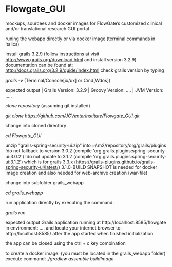 # Flowgate_GUI

mockups, sourcees and docker images for FlowGate’s customized clinical and/or translational research GUI portal

runing the webapp directly or via docker image
(terminal commands in italics)

install grails 3.2.9 (follow instructions at visit http://www.grails.org/download.html and install version 3.2.9)
documentation can be found at: http://docs.grails.org/3.2.9/guide/index.html
check grails version by typing

_grails -v_  (Terminal/Console[ix/ux] or Cmd[Wdos])

expected output
| Grails Version: 3.2.9
| Groovy Version: ....
| JVM Version: .....

_clone repository_ (assuming git installed)

_git clone https://github.com/JCVenterInstitute/Flowgate_GUI.git_

change into cloned directory

_cd Flowgate_GUI_

unzip "grails-spring-security-ui.zip" into ~/.m2/repository/org/grails/plugins
!do not fallback to version 3.0.2 (compile 'org.grails.plugins:spring-security-ui:3.0.2')
!do not update to 3.1.2 (compile 'org.grails.plugins:spring-security-ui:3.1.2') which is for grails 3.3.x
(https://grails-plugins.github.io/grails-spring-security-ui/latest/)
3.1.0-BUILD SNAPSHOT is needed for docker image creation and also needed for web-archive creation (war-file)


change into subfolder grails_webapp

_cd grails_webapp_

run application directly by executing the command:

_grails run_

expected output
Grails application running at http://localhost:8585/flowgate in environment: ....
and locate your internet browser to: http://localhost:8585/ after the app started when finished initialization

the app can be closed using the ctrl + c key combination

to create a docker image:  (you must be located in the grails_webapp folder)
execute command: 
_./gradlew assemble buildImage_

